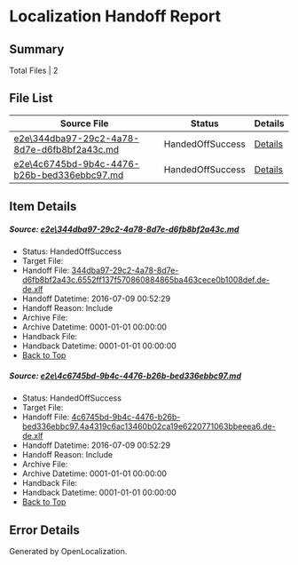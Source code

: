 # <a name='report-top'></a> Localization Handoff Report

## Summary
 Total Files | 2

## File List
 Source File | Status | Details 
 ----------- | ------ | ------- 
 [e2e\344dba97-29c2-4a78-8d7e-d6fb8bf2a43c.md](https://github.com/OpenLocalizationTestOrg/oltest/blob/85d38608ccaeb8a00ab85e5c97a953ff1ea46bbf/e2e/344dba97-29c2-4a78-8d7e-d6fb8bf2a43c.md) | HandedOffSuccess | [Details](#75075c3a0dc397ccb4f7fbb09a33ff9b6c196a5d1)
 [e2e\4c6745bd-9b4c-4476-b26b-bed336ebbc97.md](https://github.com/OpenLocalizationTestOrg/oltest/blob/85d38608ccaeb8a00ab85e5c97a953ff1ea46bbf/e2e/4c6745bd-9b4c-4476-b26b-bed336ebbc97.md) | HandedOffSuccess | [Details](#8f47085654d531d58a3a0aa3b1cbfc35773bf30a2)

## Item Details
##### <a name='75075c3a0dc397ccb4f7fbb09a33ff9b6c196a5d1'></a> Source: [e2e\344dba97-29c2-4a78-8d7e-d6fb8bf2a43c.md](https://github.com/OpenLocalizationTestOrg/oltest/blob/85d38608ccaeb8a00ab85e5c97a953ff1ea46bbf/e2e/344dba97-29c2-4a78-8d7e-d6fb8bf2a43c.md)
* Status: HandedOffSuccess
* Target File: 
* Handoff File: [344dba97-29c2-4a78-8d7e-d6fb8bf2a43c.6552ff137f570860884865ba463cece0b1008def.de-de.xlf](https://github.com/OpenLocalizationTestOrg/olhandoff-e2e/blob/40184824e95e22283b0c80fb0687bdefcb4d6888/ol-handoff/OpenLocalizationTestOrg/oltest-dede-fly/ci/ht/344dba97-29c2-4a78-8d7e-d6fb8bf2a43c.6552ff137f570860884865ba463cece0b1008def.de-de.xlf)
* Handoff Datetime: 2016-07-09 00:52:29
* Handoff Reason: Include
* Archive File: 
* Archive Datetime: 0001-01-01 00:00:00
* Handback File: 
* Handback Datetime: 0001-01-01 00:00:00
* [Back to Top](#report-top)

##### <a name='8f47085654d531d58a3a0aa3b1cbfc35773bf30a2'></a> Source: [e2e\4c6745bd-9b4c-4476-b26b-bed336ebbc97.md](https://github.com/OpenLocalizationTestOrg/oltest/blob/85d38608ccaeb8a00ab85e5c97a953ff1ea46bbf/e2e/4c6745bd-9b4c-4476-b26b-bed336ebbc97.md)
* Status: HandedOffSuccess
* Target File: 
* Handoff File: [4c6745bd-9b4c-4476-b26b-bed336ebbc97.4a4319c6ac13460b02ca19e6220771063bbeeea6.de-de.xlf](https://github.com/OpenLocalizationTestOrg/olhandoff-e2e/blob/40184824e95e22283b0c80fb0687bdefcb4d6888/ol-handoff/OpenLocalizationTestOrg/oltest-dede-fly/ci/ht/4c6745bd-9b4c-4476-b26b-bed336ebbc97.4a4319c6ac13460b02ca19e6220771063bbeeea6.de-de.xlf)
* Handoff Datetime: 2016-07-09 00:52:29
* Handoff Reason: Include
* Archive File: 
* Archive Datetime: 0001-01-01 00:00:00
* Handback File: 
* Handback Datetime: 0001-01-01 00:00:00
* [Back to Top](#report-top)


## Error Details

Generated by OpenLocalization.
